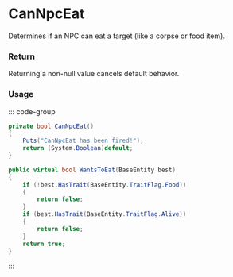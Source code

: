 # CanNpcEat
<Badge type="info" text="NPC"/><Badge type="danger" text="Carbon Compatible"/><Badge type="warning" text="Oxide Compatible"/>
Determines if an NPC can eat a target (like a corpse or food item).

### Return
Returning a non-null value cancels default behavior.

### Usage
::: code-group
```csharp [Example]
private bool CanNpcEat()
{
	Puts("CanNpcEat has been fired!");
	return (System.Boolean)default;
}
```
```csharp [Source — Assembly-CSharp @ BaseNpc]
public virtual bool WantsToEat(BaseEntity best)
{
	if (!best.HasTrait(BaseEntity.TraitFlag.Food))
	{
		return false;
	}
	if (best.HasTrait(BaseEntity.TraitFlag.Alive))
	{
		return false;
	}
	return true;
}

```
:::
